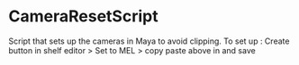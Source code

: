 # CameraResetScript
Script that sets up the cameras in Maya to avoid clipping.
To set up : Create button in shelf editor > Set to MEL > copy paste above in and save
